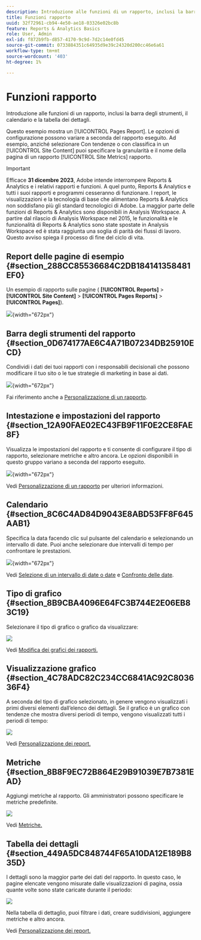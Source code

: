 ```yaml
---
description: Introduzione alle funzioni di un rapporto, inclusi la barra degli strumenti, il calendario e la tabella dei dettagli.
title: Funzioni rapporto
uuid: 32f72961-cb94-4e50-ae18-03326e02bc8b
feature: Reports & Analytics Basics
role: User, Admin
exl-id: f872b9fb-d857-4170-9c9d-7d2c14e0fd45
source-git-commit: 0733884351c64935d9e39c24320d200cc46e6a61
workflow-type: tm+mt
source-wordcount: '403'
ht-degree: 1%

---
```


# Funzioni rapporto

Introduzione alle funzioni di un rapporto, inclusi la barra degli strumenti, il calendario e la tabella dei dettagli.

Questo esempio mostra un [!UICONTROL Pages Report]. Le opzioni di configurazione possono variare a seconda del rapporto eseguito. Ad esempio, anziché selezionare Con tendenze o con classifica in un [!UICONTROL Site Content] puoi specificare la granularità e il nome della pagina di un rapporto [!UICONTROL Site Metrics] rapporto.

>[!IMPORTANT]
>Efficace **31 dicembre 2023**, Adobe intende interrompere Reports &amp; Analytics e i relativi rapporti e funzioni. A quel punto, Reports &amp; Analytics e tutti i suoi rapporti e programmi cesseranno di funzionare. I report, le visualizzazioni e la tecnologia di base che alimentano Reports &amp; Analytics non soddisfano più gli standard tecnologici di Adobe. La maggior parte delle funzioni di Reports &amp; Analytics sono disponibili in Analysis Workspace. A partire dal rilascio di Analysis Workspace nel 2015, le funzionalità e le funzionalità di Reports &amp; Analytics sono state spostate in Analysis Workspace ed è stata raggiunta una soglia di parità dei flussi di lavoro. Questo avviso spiega il processo di fine del ciclo di vita.

## Report delle pagine di esempio {#section_288CC85536684C2DB184141358481EF0}

Un esempio di rapporto sulle pagine ( **[!UICONTROL Reports]** > **[!UICONTROL Site Content]** > **[!UICONTROL Pages Reports]** > **[!UICONTROL Pages]**).

![](assets/pages_report.png){width=&quot;672px&quot;}

## Barra degli strumenti del rapporto {#section_0D674177AE6C4A71B07234DB25910ECD}

Condividi i dati dei tuoi rapporti con i responsabili decisionali che possono modificare il tuo sito o le tue strategie di marketing in base ai dati.

![](assets/toolbar.png){width=&quot;672px&quot;}

Fai riferimento anche a [Personalizzazione di un rapporto](/help/analyze/reports-analytics/reports-customize/customizing-reports-overview.md).

## Intestazione e impostazioni del rapporto {#section_12A90FAE02EC43FB9F11F0E2CE8FAE8F}

Visualizza le impostazioni del rapporto e ti consente di configurare il tipo di rapporto, selezionare metriche e altro ancora. Le opzioni disponibili in questo gruppo variano a seconda del rapporto eseguito.

![](assets/settings_header.png){width=&quot;672px&quot;}

Vedi [Personalizzazione di un rapporto](/help/analyze/reports-analytics/reports-customize/customizing-reports-overview.md) per ulteriori informazioni.

## Calendario {#section_8C6C4AD84D9043E8ABD53FF8F645AAB1}

Specifica la data facendo clic sul pulsante del calendario e selezionando un intervallo di date. Puoi anche selezionare due intervalli di tempo per confrontare le prestazioni.

![](assets/calendar_large.png){width=&quot;672px&quot;}

Vedi [Selezione di un intervallo di date o date](/help/analyze/reports-analytics/reports-customize/customizing-reports-overview.md) e [Confronto delle date](/help/analyze/reports-analytics/reports-customize/customizing-reports-overview.md).

## Tipo di grafico {#section_8B9CBA4096E64FC3B744E2E06EB83C19}

Selezionare il tipo di grafico o grafico da visualizzare:

![](assets/graph_type.png)

Vedi [Modifica dei grafici dei rapporti.](/help/analyze/reports-analytics/reports-customize/t-reports-graphs.md)

## Visualizzazione grafico {#section_4C78ADC82C234CC6841AC92C803636F4}

A seconda del tipo di grafico selezionato, in genere vengono visualizzati i primi diversi elementi dall’elenco dei dettagli. Se il grafico è un grafico con tendenze che mostra diversi periodi di tempo, vengono visualizzati tutti i periodi di tempo:

![](assets/graph.png)

Vedi [Personalizzazione dei report.](/help/analyze/reports-analytics/reports-customize/customizing-reports-overview.md)

## Metriche {#section_8B8F9EC72B864E29B91039E7B7381EAD}

Aggiungi metriche al rapporto. Gli amministratori possono specificare le metriche predefinite.

![](assets/metrics.png)

Vedi [Metriche.](/help/analyze/reports-analytics/metrics.md)

## Tabella dei dettagli {#section_449A5DC848744F65A10DA12E189B835D}

I dettagli sono la maggior parte dei dati del rapporto. In questo caso, le pagine elencate vengono misurate dalle visualizzazioni di pagina, ossia quante volte sono state caricate durante il periodo:

![](assets/detail.png)

Nella tabella di dettaglio, puoi filtrare i dati, creare suddivisioni, aggiungere metriche e altro ancora.

Vedi [Personalizzazione dei report.](/help/analyze/reports-analytics/reports-customize/customizing-reports-overview.md)
